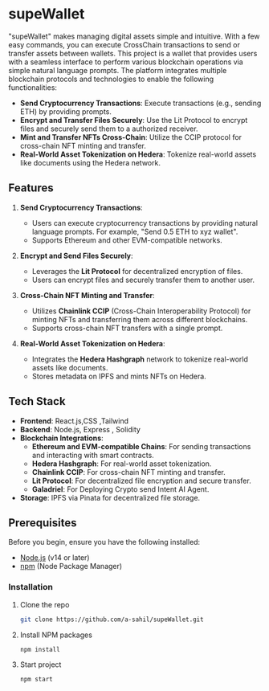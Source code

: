 # supeWallet

"supeWallet" makes managing digital assets simple and intuitive. With a few easy commands, you can execute CrossChain transactions to send or transfer assets between wallets.
This project is a wallet that provides users with a seamless interface to perform various blockchain operations via simple natural language prompts. The platform integrates multiple blockchain protocols and technologies to enable the following functionalities:

- **Send Cryptocurrency Transactions**: Execute transactions (e.g., sending ETH) by providing prompts.
- **Encrypt and Transfer Files Securely**: Use the Lit Protocol to encrypt files and securely send them to a authorized receiver.
- **Mint and Transfer NFTs Cross-Chain**: Utilize the CCIP protocol for cross-chain NFT minting and transfer.
- **Real-World Asset Tokenization on Hedera**: Tokenize real-world assets like documents using the Hedera network.

## Features

1. **Send Cryptocurrency Transactions**: 
   - Users can execute cryptocurrency transactions by providing natural language prompts. For example, "Send 0.5 ETH to xyz wallet".
   - Supports Ethereum and other EVM-compatible networks.

2. **Encrypt and Send Files Securely**: 
   - Leverages the **Lit Protocol** for decentralized encryption of files.
   - Users can encrypt files and securely transfer them to another user.

3. **Cross-Chain NFT Minting and Transfer**:
   - Utilizes **Chainlink CCIP** (Cross-Chain Interoperability Protocol) for minting NFTs and transferring them across different blockchains.
   - Supports cross-chain NFT transfers with a single prompt.

4. **Real-World Asset Tokenization on Hedera**:
   - Integrates the **Hedera Hashgraph** network to tokenize real-world assets like documents.
   - Stores metadata on IPFS and mints NFTs on Hedera.

## Tech Stack

- **Frontend**: React.js,CSS ,Tailwind
- **Backend**: Node.js, Express , Solidity
- **Blockchain Integrations**:
  - **Ethereum and EVM-compatible Chains**: For sending transactions and interacting with smart contracts.
  - **Hedera Hashgraph**: For real-world asset tokenization.
  - **Chainlink CCIP**: For cross-chain NFT minting and transfer.
  - **Lit Protocol**: For decentralized file encryption and secure transfer.
  - **Galadriel**: For Deploying Crypto send Intent AI Agent.
- **Storage**: IPFS via Pinata for decentralized file storage.

## Prerequisites

Before you begin, ensure you have the following installed:

- [Node.js](https://nodejs.org/) (v14 or later)
- [npm](https://www.npmjs.com/) (Node Package Manager)


### Installation

1. Clone the repo
   ```sh
   git clone https://github.com/a-sahil/supeWallet.git
   
   ```
2. Install NPM packages
   ```sh
   npm install
   ```
   
3. Start project
   ```sh
   npm start
   ```

<br />
